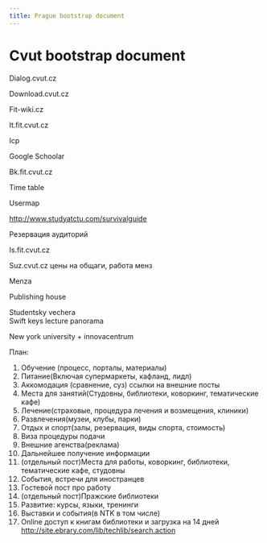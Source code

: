 ```yaml
---
title: Prague bootstrap document
---
```


# Cvut bootstrap document

Dialog.cvut.cz

Download.cvut.cz

Fit-wiki.cz

It.fit.cvut.cz

Icp

Google Schoolar

Bk.fit.cvut.cz

Time table

Usermap

http://www.studyatctu.com/survivalguide

Резервация аудиторий

Is.fit.cvut.cz

Suz.cvut.cz цены на общаги, работа менз

Menza

Publishing house

Studentsky vechera  
Swift keys lecture panorama

New york university + innovacentrum

План:

1.  Обучение (процесс, порталы, материалы)
2.  Питание(Включая супермаркеты, кафланд, лидл)
3.  Аккомодация (сравнение, суз) ссылки на внешние посты
4.  Места для занятий(Студовны, библиотеки, коворкинг, тематические кафе)
5.  Лечение(страховые, процедура лечения и возмещения, клиники)
6.  Развлечения(музеи, клубы, парки)
7.  Отдых и спорт(залы, резервация, виды спорта, стоимость)
8.  Виза процедуры подачи
9.  Внешние агенства(реклама)
10.  Дальнейшее получение информации
11.  (отдельный пост)Места для работы, коворкинг, библиотеки, тематические кафе, студовны
12.  События, встречи для иностранцев
13.  Гостевой пост про работу
14.  (отдельный пост)Пражские библиотеки
15.  Развитие: курсы, языки, тренинги
16.  Выставки и события(в NTK в том числе)
17.  Online доступ к книгам библиотеки и загрузка на 14 дней http://site.ebrary.com/lib/techlib/search.action
